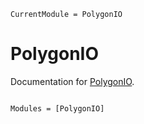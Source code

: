 ```@meta
CurrentModule = PolygonIO
```

# PolygonIO

Documentation for [PolygonIO](https://github.com/PyDataBlog/PolygonIO.jl).

```@index
```

```@autodocs
Modules = [PolygonIO]
```
